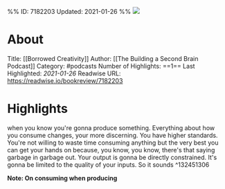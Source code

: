 %%
ID: 7182203
Updated: 2021-01-26
%%
![](https://ssl-static.libsyn.com/p/assets/0/8/8/e/088e8f2ed927f575/second_brain_podcast_300dpi.png)

# About
Title: [[Borrowed Creativity]]
Author: [[The Building a Second Brain Podcast]]
Category: #podcasts
Number of Highlights: ==1==
Last Highlighted: *2021-01-26*
Readwise URL: https://readwise.io/bookreview/7182203

# Highlights 
when you know you're gonna produce something. Everything about how you consume changes, your more discerning. You have higher standards. You're not willing to waste time consuming anything but the very best you can get your hands on because, you know, you know, there's that saying garbage in garbage out. Your output is gonna be directly constrained. It's gonna be limited to the quality of your inputs. So it sounds  ^132451306

**Note: On consuming when producing**

